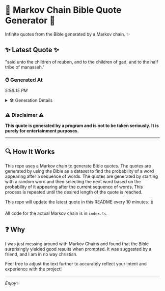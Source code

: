 # 📖 Markov Chain Bible Quote Generator 📖

Infinite quotes from the Bible generated by a Markov chain. ✨

## ✨ Latest Quote ✨
"said unto the children of reuben, and to the children of gad, and to the half tribe of manasseh."

### ⏰ Generated At
*5:56:15 PM*

<details>
    <summary>🛠️ Generation Details</summary>
    <p>
        <strong>🌱 Seed:</strong> said<br>
        <strong>🔄 Iterations:</strong> 18<br>
        <strong>📜 Context History:</strong><br>[ said ]: unto<br>[ said, unto ]: the<br>[ said, unto, the ]: children<br>[ said, unto, the, children ]: of<br>[ said, unto, the, children, of ]: reuben,<br>[ said, unto, the, children, of, reuben, ]: and<br>[ unto, the, children, of, reuben,, and ]: to<br>[ the, children, of, reuben,, and, to ]: the<br>[ children, of, reuben,, and, to, the ]: children<br>[ of, reuben,, and, to, the, children ]: of<br>[ reuben,, and, to, the, children, of ]: gad,<br>[ and, to, the, children, of, gad, ]: and<br>[ to, the, children, of, gad,, and ]: to<br>[ the, children, of, gad,, and, to ]: the<br>[ children, of, gad,, and, to, the ]: half<br>[ of, gad,, and, to, the, half ]: tribe<br>[ gad,, and, to, the, half, tribe ]: of<br>[ and, to, the, half, tribe, of ]: manasseh.<br>
    </p>
</details>

### ⚠️ Disclaimer ⚠️
**This quote is generated by a program and is not to be taken seriously. It is purely for entertainment purposes.**

---

## 🔍 How It Works

This repo uses a Markov chain to generate Bible quotes. The quotes are generated by using the Bible as a dataset to find the probability of a word appearing after a sequence of words. The quotes are generated by starting with a random word and then selecting the next word based on the probability of it appearing after the current sequence of words. This process is repeated until the desired length of the quote is reached.

This repo will update the latest quote in this README every 10 minutes. ⏳

All code for the actual Markov chain is in `index.ts`.

## ❓ Why

I was just messing around with Markov Chains and found that the Bible surprisingly yielded good results when prompted. 
It was suggested by a friend, and I am in no way christian.

Feel free to adjust the text further to accurately reflect your intent and experience with the project!

---

*Enjoy*✨
